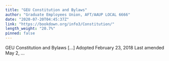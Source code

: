 ```yaml
---
title: "GEU Constitution and Bylaws"
author: "Graduate Employees Union, AFT/AAUP LOCAL 6666"
date: "2020-07-20T04:45:37Z"
link: "https://bookdown.org/info3/Constitution/"
length_weight: "20.7%"
pinned: false
---
```


GEU Constitution and Bylaws [...] Adopted February 23, 2018 Last amended May 2, ...
